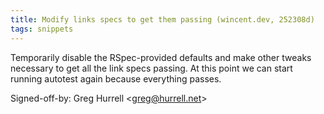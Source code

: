 ```yaml
---
title: Modify links specs to get them passing (wincent.dev, 252308d)
tags: snippets
---
```


Temporarily disable the RSpec-provided defaults and make other tweaks necessary to get all the link specs passing. At this point we can start running autotest again because everything passes.

Signed-off-by: Greg Hurrell &lt;greg@hurrell.net&gt;
